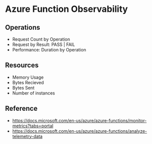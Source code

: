 # Azure Function Observability

## Operations

- Request Count by Operation
- Request by Result: PASS | FAIL
- Performance: Duration by Operation

## Resources

- Memory Usage
- Bytes Recieved
- Bytes Sent
- Number of instances

## Reference

- https://docs.microsoft.com/en-us/azure/azure-functions/monitor-metrics?tabs=portal
- https://docs.microsoft.com/en-us/azure/azure-functions/analyze-telemetry-data
